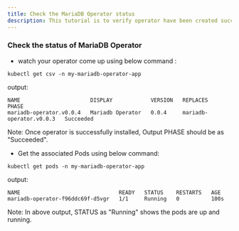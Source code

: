 ```yaml
---
title: Check the MariaDB Operator status
description: This tutorial is to verify operator have been created successfully without any error
---
```



### Check the status of MariaDB Operator


- watch your operator come up using below command :

```execute
kubectl get csv -n my-mariadb-operator-app
```

output:

```
NAME                      DISPLAY            VERSION   REPLACES                  PHASE
mariadb-operator.v0.0.4   Mariadb Operator   0.0.4     mariadb-operator.v0.0.3   Succeeded
```

Note: Once operator is successfully installed, Output PHASE should be as "Succeeded".


- Get the associated Pods using below command:

```execute
kubectl get pods -n my-mariadb-operator-app
```

output:

```
NAME                               READY   STATUS    RESTARTS   AGE
mariadb-operator-f96ddc69f-d5vgr   1/1     Running   0          100s
```

Note: In above output, STATUS as "Running" shows the pods are up and running.
